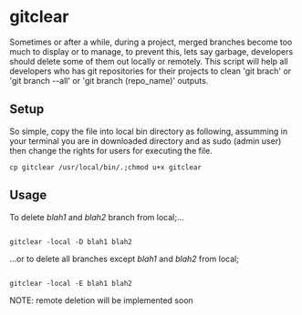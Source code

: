 gitclear
========

Sometimes or after a while, during a project, merged branches become too much to display or to manage, to prevent this, lets say garbage, developers should delete some of them out locally or remotely. This script will help all developers who has git repositories for their projects to clean 'git brach' or 'git branch --all' or 'git branch (repo_name)' outputs.

Setup
-----
So simple, copy the file into local bin directory as following, assumming in your terminal you are in downloaded directory and as sudo (admin user) then change the rights for users for executing the file.

<code>cp gitclear /usr/local/bin/.;chmod u+x gitclear</code>

Usage
-----
To delete <i>blah1</i> and <i>blah2</i> branch from local;...

<code>
gitclear -local -D blah1 blah2
</code>

...or to delete all branches except <i>blah1</i> and <i>blah2</i> from local;

<code>
gitclear -local -E blah1 blah2
</code>

NOTE: remote deletion will be implemented soon
